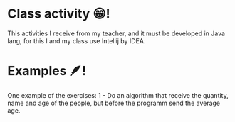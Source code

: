 # Class activity 😁!
This activities I receive from my teacher, and it must be developed in Java lang, for this I and my class use Intellij by IDEA.

# Examples 🪶!
One example of the exercises: 
  1 - Do an algorithm that receive the quantity, name and age of the people, but before the programm send the average age.
